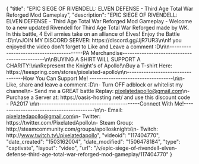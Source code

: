 {
    "title": "EPIC SIEGE OF RIVENDELL: ELVEN DEFENSE - Third Age Total War Reforged Mod Gameplay",
    "description": "EPIC SIEGE OF RIVENDELL: ELVEN DEFENSE - Third Age Total War Reforged Mod Gameplay - Welcome to a new updated Rivendell for Third Age Total War Reforged made by WK. In this battle, 4 Evil armies take on an alliance of Elves! Enjoy the Battle :D\n\nJOIN MY DISCORD SERVER: https:\/\/discord.gg\/JjR7UR3\n\nIf you enjoyed the video don't forget to Like and Leave a comment :D\n\n-----------------------------------------PA Merchandise---------------------------------------------\n\nBUYING A SHIRT WILL SUPPORT A CHARITY!\n\nRepresent the Knight's of Apollo!\nBuy a T-shirt Here: https:\/\/teespring.com\/stores\/pixelated-apollo\n\n----------------------------------How You Can Support Me! -----------------------------------\n\n- Like, share and leave a comment :D\n- Turn OFF adblock or whitelist my channel\n- Send me a GREAT battle Replay: pixelatedapollo@gmail.com\n- Purchase a Server at: https:\/\/oasis-hosting.net\/ and use this discount code - PA2017 \n\n------------------------------------------Connect With Me!-----------------------------------------\n\n- Email: pixelatedapollo@gmail.com\n- Twitter: https:\/\/twitter.com\/PixelatedApollo\n- Steam Group:  http:\/\/steamcommunity.com\/groups\/apollosknights\n- Twitch: http:\/\/www.twitch.tv\/pixelatedapollo",
    "videoid": "117404770",
    "date_created": "1503162004",
    "date_modified": "1506478184",
    "type": "captivate",
    "layout": "video",
    "url": "\/v\/epic-siege-of-rivendell-elven-defense-third-age-total-war-reforged-mod-gameplay\/117404770"
}